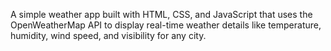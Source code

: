 A simple weather app built with HTML, CSS, and JavaScript that uses the OpenWeatherMap API to display real-time weather details like temperature, humidity, wind speed, and visibility for any city.
